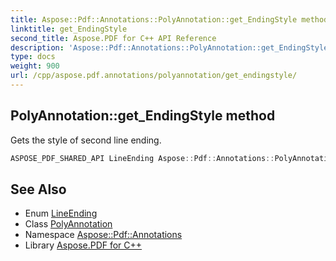 ```yaml
---
title: Aspose::Pdf::Annotations::PolyAnnotation::get_EndingStyle method
linktitle: get_EndingStyle
second_title: Aspose.PDF for C++ API Reference
description: 'Aspose::Pdf::Annotations::PolyAnnotation::get_EndingStyle method. Gets the style of second line ending in C++.'
type: docs
weight: 900
url: /cpp/aspose.pdf.annotations/polyannotation/get_endingstyle/
---
```

## PolyAnnotation::get_EndingStyle method


Gets the style of second line ending.

```cpp
ASPOSE_PDF_SHARED_API LineEnding Aspose::Pdf::Annotations::PolyAnnotation::get_EndingStyle()
```

## See Also

* Enum [LineEnding](../../lineending/)
* Class [PolyAnnotation](../)
* Namespace [Aspose::Pdf::Annotations](../../)
* Library [Aspose.PDF for C++](../../../)

